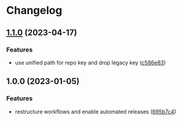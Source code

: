 # Changelog

## [1.1.0](https://github.com/rolehippie/journalbeat/compare/v1.0.0...v1.1.0) (2023-04-17)


### Features

* use unified path for repo key and drop legacy key ([c586e83](https://github.com/rolehippie/journalbeat/commit/c586e8301890e34ff0fbb348e82e02fd7b1a7c10))

## 1.0.0 (2023-01-05)


### Features

* restructure workflows and enable automated releases ([695b7c4](https://github.com/rolehippie/journalbeat/commit/695b7c4a91c2e036e6d0b027527ca9ab01f27733))
